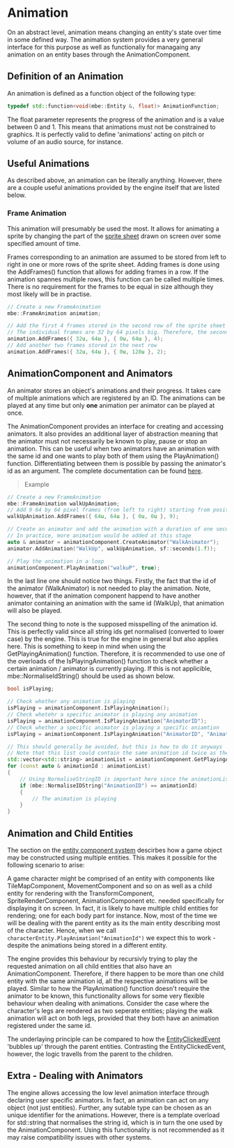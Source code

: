 # Animation
On an abstract level, animation means changing an entity's state over time in some defined way. The animation system provides a very general interface for this purpose as well as functionaliy for managaing any animation on an entity bases through the AnimationComponent.

## Definition of an Animation
An animation is defined as a function object of the following type: 
```c++
typedef std::function<void(mbe::Entity &, float)> AnimationFunction;
```

The float parameter represents the progress of the animation and is a value between 0 and 1. This means that animations must not be constrained to graphics. It is perfectly valid to define 'animations' acting on pitch or volume of an audio source, for instance.

## Useful Animations
As described above, an animation can be literally anything. However, there are a couple useful animations provided by the engine itself that are listed below.

### Frame Animation
This animation will presumably be used the most. It allows for animating a sprite by changing the part of the [sprite sheet](https://www.codeandweb.com/what-is-a-sprite-sheet) drawn on screen over some specified amount of time.

Frames corresponding to an animation are assumed to be stored from left to right in one or more rows of the sprite sheet. Adding frames is done using the AddFrames() function that allows for adding frames in a row. If the animation spannes multiple rows, this function can be called multiple times. There is no requirement for the frames to be equal in size although they most likely will be in practise.

```c++
// Create a new FrameAnimation
mbe::FrameAnimation animation;

// Add the first 4 frames stored in the second row of the sprite sheet
// The individual frames are 32 by 64 pixels big. Therefore, the second row will start at (0, 64)
animation.AddFrames({ 32u, 64u }, { 0u, 64u }, 4);
// Add another two frames stored in the next row
animation.AddFrames({ 32u, 64u }, { 0u, 128u }, 2);
```

## AnimationComponent and Animators

An animator stores an object's animations and their progress. It takes care of multiple animations which are registered by an ID. The animations can be played at any time but only **one** animation per animator can be played at once.

The AnimationComponent provides an interface for creating and accessing animators. It also provides an additional layer of abstraction meaning that the animator must not necessarily be known to play, pause or stop an animation. This can be useful when two animators have an animation with the same id and one wants to play both of them using the PlayAnimation() function. Differentiating between them is possible by passing the animator's id as an argument. The complete documentation can be found [here](Doxygen/classmbe_1_1_animation_component.html).

>Example

```c++
// Create a new FrameAnimation
mbe::FrameAnimation walkUpAnimation;
// Add 9 64 by 64 pixel frames (from left to right) starting from position (0, 0)
walkUpAnimation.AddFrames({ 64u, 64u }, { 0u, 0u }, 9);

// Create an animator and add the animation with a duration of one second
// In practice, more animation would be added at this stage
auto & animator = animationComponent.CreateAnimator("WalkAnimator");
animator.AddAnimation("WalkUp", walkUpAnimation, sf::seconds(1.f));

// Play the animation in a loop
animationComponent.PlayAnimation("walkuP", true);
```

In the last line one should notice two things. Firstly, the fact that the id of the animator (WalkAnimator) is not needed to play the animation. Note, however, that if the animation component happend to have another animator containing an animation with the same id (WalkUp), that animation will also be played.

The second thing to note is the supposed misspelling of the animation id. This is perfectly valid since all string ids get normalised (converted to lower case) by the engine. This is true for the engine in general but also applies here. This is something to keep in mind when using the GetPlayingAnimation() function. Therefore, it is recommended to use one of the overloads of the IsPlayingAnimation() function to check whether a certain animation / animator is currently playing. If this is not applicible, mbe::NormaliseIdString() should be used as shown below.

```c++
bool isPlaying;

// Check whether any animation is playing
isPlaying = animationComponent.IsPlayingAnimation();
// Check whetehr a specific animator is playing any animation
isPlaying = animationComponent.IsPlayingAnimation("AnimatorID");
// Check whether a specific animator is playing a specific aniamtion
isPlaying = animationComponent.IsPlayingAnimation("AnimatorID", "AnimationID");

// This should generally be avoided, but this is how to do it anyways
// Note that this list could contain the same animation id twice as they are only unique per animator
std::vector<std::string> animationList = animationComponent.GetPlayingAnimations();
for (const auto & animationId : animationList)
{
    // Using NormaliseStringID is important here since the animationList contains normalised ids
    if (mbe::NormaliseIDString("AnimationID") == animationId)
    {
        // The animation is playing
    }
}
```


## Animation and Child Entities
The section on the [entity component system](EntityComponentSystem.md) descirbes how a game object may be constructed using multiple entities. This makes it possible for the following scenario to arise:

A game character might be comprised of an entity with components like TileMapComponent, MovementComponent and so on as well as a child entity for rendering with the TransformComponent, SpriteRenderComponent, AnimationComponent etc. needed specifically for displaying it on screen. In fact, it is likely to have multiple child entities for rendering; one for each body part for instance. Now, most of the time we will be dealing with the parent entity as its the main entity describing most of the character. Hence, when we call ```characterEntity.PlayAnimation("AnimationId")``` we expect this to work - despite the animations being stored in a different entity.

The engine provides this behaviour by recursivly trying to play the requested animation on all child entities that also have an AnimationComponent. Therefore, if there happen to be more than one child entity with the same animation id, all the respective animations will be played. Similar to how the PlayAnimation() function doesn't require the animator to be known, this functionality allows for some very flexible behaviour when dealing with animations. Consider the case where the character's legs are rendered as two seperate entities; playing the walk animation will act on both legs, provided that they both have an animation registered under the same id.

The underlaying principle can be compared to how the [EntityClickedEvent](Events.md) 'bubbles up' through the parent entities. Contrasting the EntityClickedEvent, however, the logic travells from the parent to the children.

## Extra - Dealing with Animators
The engine allows accessing the low level animation interface through declaring user specific animators. In fact, an animation can act on any object (not just entities). Further, any sutable type can be chosen as an unique identifier for the animations. However, there is a template overload for std::string that normalises the string id, which is in turn the one used by the AnimationComponent. Using this functionality is not recommended as it may raise compatibility issues with other systems.
